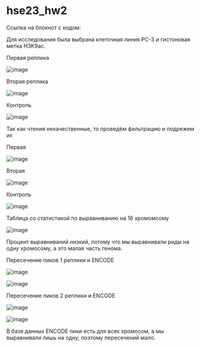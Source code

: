 # hse23_hw2

Ссылка на блокнот с кодом: 

Для исследования была выбрана клеточная линия PC-3 и гистоновая метка H3K9ac.

Первая реплика

![image](https://user-images.githubusercontent.com/115100892/222229366-27e32df5-b801-4f03-b9f0-33d705257228.png)

Вторая реплика

![image](https://user-images.githubusercontent.com/115100892/222229647-744b9247-4050-4fee-b0ce-96f5191cc70b.png)

Контроль

![image](https://user-images.githubusercontent.com/115100892/222229859-11ff538f-2f4f-4c7a-a8bc-63c67e4eee02.png)


Так как чтения некачественные, то проведём фильтрацию и подрежем их

Первая 

![image](https://user-images.githubusercontent.com/115100892/222232593-6963d19d-caf1-49e5-b549-5527e85f62f1.png)


Вторая

![image](https://user-images.githubusercontent.com/115100892/222233856-30ea763b-f053-45c2-86d8-947392d12818.png)


Контроль

![image](https://user-images.githubusercontent.com/115100892/222234155-0e693aef-abf4-43d2-a3ec-7114f2e58c74.png)


Таблица со статистикой по выравниванию на 16 хромомсому

![image](https://user-images.githubusercontent.com/115100892/222254227-567f5b97-1ac7-4bc2-be8a-0ae1e1550fa3.png)

Процент выравниваний низкий, потому что мы выравнивали риды на одну хромосому, а это малая часть генома.



Пересечение пиков 1 реплики и ENCODE

![image](https://user-images.githubusercontent.com/115100892/222255138-5e36d69c-bccf-40fd-a8e5-fb46afd3ac09.png)

![image](https://user-images.githubusercontent.com/115100892/222255192-92b8d298-0685-4009-b918-fecaef6bd16f.png)


Пересечение пиков 2 реплики и ENCODE

![image](https://user-images.githubusercontent.com/115100892/222255255-00ce5f1e-48ef-4ca7-87e3-49b8bd8c53dc.png)

![image](https://user-images.githubusercontent.com/115100892/222255280-3bf3a670-aa5c-4d56-b912-8567b9796aac.png)


В базе данных ENCODE пики есть для всех хромосом, а мы выравнивали лишь на одну, поэтому пересечений мало.
